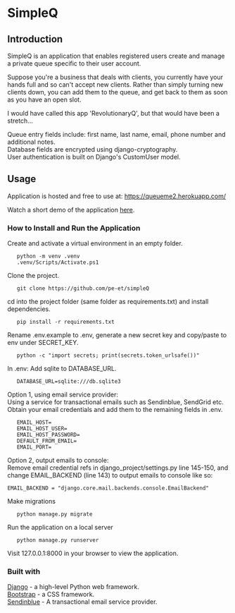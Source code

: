 # SimpleQ

## Introduction
SimpleQ is an application that enables registered users create and manage a private queue specific to their user account.

Suppose you're a business that deals with clients, you currently have your hands full and so can't accept new clients. Rather than simply turning new clients down, you can add them to the queue, and get back to them as soon as you have an open slot.

I would have called this app 'RevolutionaryQ', but that would have been a stretch...

Queue entry fields include: first name, last name, email, phone number and additional notes.<br>
Database fields are encrypted using django-cryptography.<br> User authentication is built on Django's CustomUser model.


## Usage

Application is hosted and free to use at: https://queueme2.herokuapp.com/

Watch a short demo of the application [here](https://youtu.be/N4w2Gx1831k).

### How to Install and Run the Application

Create and activate a virtual environment in an empty folder.
```
   python -m venv .venv
   .venv/Scripts/Activate.ps1
```
Clone the project.
```
   git clone https://github.com/pe-et/simpleQ
```
cd into the project folder (same folder as requirements.txt) and install dependencies.
```
   pip install -r requirements.txt
```
Rename .env.example to .env, generate a new secret key and copy/paste to env under SECRET_KEY.
```
   python -c "import secrets; print(secrets.token_urlsafe())"
```
In .env: Add sqlite to DATABASE_URL.
```
   DATABASE_URL=sqlite:///db.sqlite3
```
Option 1, using email service provider:<br>
Using a service for transactional emails such as Sendinblue, SendGrid etc. Obtain your email credentials and add them to the remaining fields in .env.
```
   EMAIL_HOST=
   EMAIL_HOST_USER=
   EMAIL_HOST_PASSWORD=
   DEFAULT_FROM_EMAIL=
   EMAIL_PORT=
```
Option 2, output emails to console:<br>
Remove email credential refs in django_project/settings.py line 145-150, and change EMAIL_BACKEND (line 143) to output emails to console like so:
```
EMAIL_BACKEND = "django.core.mail.backends.console.EmailBackend"
```
Make migrations
```
   python manage.py migrate
```
Run the application on a local server
```
   python manage.py runserver
```
Visit 127.0.0.1:8000 in your browser to view the application.

### Built with
[Django](https://www.djangoproject.com/) - a high-level Python web framework.<br>
[Bootstrap](https://getbootstrap.com/) - a CSS framework.<br>
[Sendinblue](https://www.sendinblue.com/) - A transactional email service provider.
